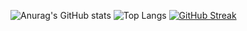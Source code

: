  ![Anurag's GitHub stats](https://github-readme-stats.vercel.app/api?username=raquelvinagre&theme=catppuccin-mocha&show_icons=true)
 ![Top Langs](https://github-readme-stats.vercel.app/api/top-langs/?username=raquelvinagre&theme=dark)
 [![GitHub Streak](https://github-readme-streak-stats.herokuapp.com?user=raquelvinagre&theme=catppuccin-mocha)](https://git.io/streak-stats)

<!--
**raquelvinagre/raquelvinagre** is a ✨ _special_ ✨ repository because its `README.md` (this file) appears on your GitHub profile.

Here are some ideas to get you started:

- 🔭 I’m currently working on ...
- 🌱 I’m currently learning ...
- 👯 I’m looking to collaborate on ...
- 🤔 I’m looking for help with ...
- 💬 Ask me about ...
- 📫 How to reach me: ...
- 😄 Pronouns: ...
- ⚡ Fun fact: ...
-->
